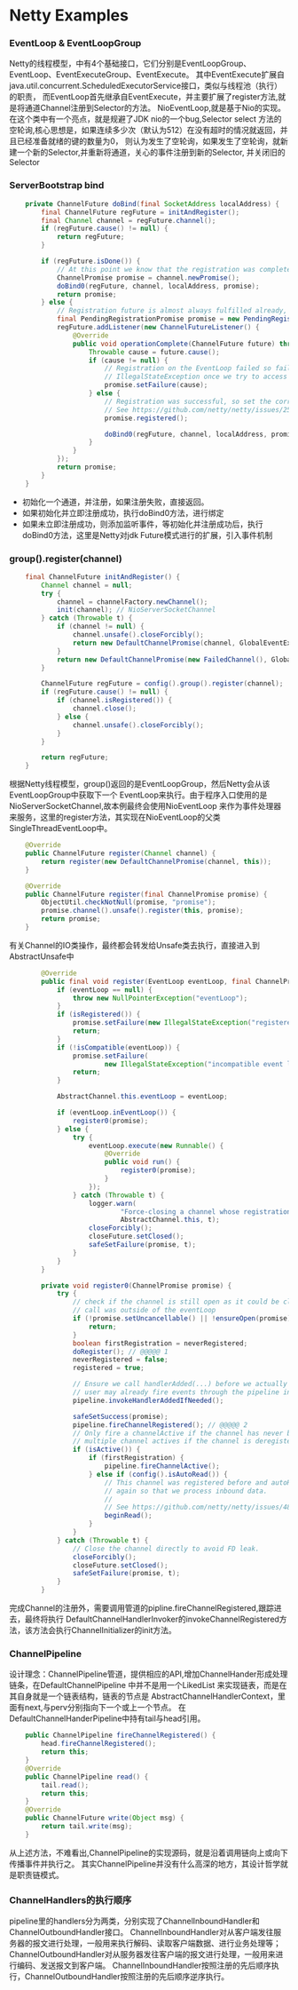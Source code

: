 # Netty Examples

### EventLoop & EventLoopGroup
Netty的线程模型，中有4个基础接口，它们分别是EventLoopGroup、EventLoop、EventExecuteGroup、EventExecute。
其中EventExecute扩展自java.util.concurrent.ScheduledExecutorService接口，类似与线程池（执行）的职责，
而EventLoop首先继承自EventExecute，并主要扩展了register方法,就是将通道Channel注册到Selector的方法。
NioEventLoop,就是基于Nio的实现。在这个类中有一个亮点，就是规避了JDK nio的一个bug,Selector select
方法的空轮询,核心思想是，如果连续多少次（默认为512）在没有超时的情况就返回，并且已经准备就绪的键的数量为0，
则认为发生了空轮询，如果发生了空轮询，就新建一个新的Selector,并重新将通道，关心的事件注册到新的Selector,
并关闭旧的Selector

### ServerBootstrap bind
```java
    private ChannelFuture doBind(final SocketAddress localAddress) {
        final ChannelFuture regFuture = initAndRegister();
        final Channel channel = regFuture.channel();
        if (regFuture.cause() != null) {
            return regFuture;
        }

        if (regFuture.isDone()) {
            // At this point we know that the registration was complete and successful.
            ChannelPromise promise = channel.newPromise();
            doBind0(regFuture, channel, localAddress, promise);
            return promise;
        } else {
            // Registration future is almost always fulfilled already, but just in case it's not.
            final PendingRegistrationPromise promise = new PendingRegistrationPromise(channel);
            regFuture.addListener(new ChannelFutureListener() {
                @Override
                public void operationComplete(ChannelFuture future) throws Exception {
                    Throwable cause = future.cause();
                    if (cause != null) {
                        // Registration on the EventLoop failed so fail the ChannelPromise directly to not cause an
                        // IllegalStateException once we try to access the EventLoop of the Channel.
                        promise.setFailure(cause);
                    } else {
                        // Registration was successful, so set the correct executor to use.
                        // See https://github.com/netty/netty/issues/2586
                        promise.registered();

                        doBind0(regFuture, channel, localAddress, promise);
                    }
                }
            });
            return promise;
        }
    }
```

- 初始化一个通道，并注册，如果注册失败，直接返回。
- 如果初始化并立即注册成功，执行doBind0方法，进行绑定
- 如果未立即注册成功，则添加监听事件，等初始化并注册成功后，执行doBind0方法，这里是Netty对jdk
Future模式进行的扩展，引入事件机制

### group().register(channel)
```java
    final ChannelFuture initAndRegister() {
        Channel channel = null;
        try {
            channel = channelFactory.newChannel();
            init(channel); // NioServerSocketChannel
        } catch (Throwable t) {
            if (channel != null) {
                channel.unsafe().closeForcibly();
                return new DefaultChannelPromise(channel, GlobalEventExecutor.INSTANCE).setFailure(t);
            }
            return new DefaultChannelPromise(new FailedChannel(), GlobalEventExecutor.INSTANCE).setFailure(t);
        }

        ChannelFuture regFuture = config().group().register(channel);
        if (regFuture.cause() != null) {
            if (channel.isRegistered()) {
                channel.close();
            } else {
                channel.unsafe().closeForcibly();
            }
        }

        return regFuture;
    }
```

根据Netty线程模型，group()返回的是EventLoopGroup，然后Netty会从该EventLoopGroup中获取下一个
EventLoop来执行。由于程序入口使用的是NioServerSocketChannel,故本例最终会使用NioEventLoop
来作为事件处理器来服务，这里的register方法，其实现在NioEventLoop的父类SingleThreadEventLoop中。

```java
    @Override
    public ChannelFuture register(Channel channel) {
        return register(new DefaultChannelPromise(channel, this));
    }

    @Override
    public ChannelFuture register(final ChannelPromise promise) {
        ObjectUtil.checkNotNull(promise, "promise");
        promise.channel().unsafe().register(this, promise);
        return promise;
    }
```

有关Channel的IO类操作，最终都会转发给Unsafe类去执行，直接进入到AbstractUnsafe中

```java
        @Override
        public final void register(EventLoop eventLoop, final ChannelPromise promise) {
            if (eventLoop == null) {
                throw new NullPointerException("eventLoop");
            }
            if (isRegistered()) {
                promise.setFailure(new IllegalStateException("registered to an event loop already"));
                return;
            }
            if (!isCompatible(eventLoop)) {
                promise.setFailure(
                        new IllegalStateException("incompatible event loop type: " + eventLoop.getClass().getName()));
                return;
            }

            AbstractChannel.this.eventLoop = eventLoop;

            if (eventLoop.inEventLoop()) {
                register0(promise);
            } else {
                try {
                    eventLoop.execute(new Runnable() {
                        @Override
                        public void run() {
                            register0(promise);
                        }
                    });
                } catch (Throwable t) {
                    logger.warn(
                            "Force-closing a channel whose registration task was not accepted by an event loop: {}",
                            AbstractChannel.this, t);
                    closeForcibly();
                    closeFuture.setClosed();
                    safeSetFailure(promise, t);
                }
            }
        }

        private void register0(ChannelPromise promise) {
            try {
                // check if the channel is still open as it could be closed in the mean time when the register
                // call was outside of the eventLoop
                if (!promise.setUncancellable() || !ensureOpen(promise)) {
                    return;
                }
                boolean firstRegistration = neverRegistered;
                doRegister(); // @@@@@ 1
                neverRegistered = false;
                registered = true;

                // Ensure we call handlerAdded(...) before we actually notify the promise. This is needed as the
                // user may already fire events through the pipeline in the ChannelFutureListener.
                pipeline.invokeHandlerAddedIfNeeded();

                safeSetSuccess(promise);
                pipeline.fireChannelRegistered(); // @@@@@ 2
                // Only fire a channelActive if the channel has never been registered. This prevents firing
                // multiple channel actives if the channel is deregistered and re-registered.
                if (isActive()) {
                    if (firstRegistration) {
                        pipeline.fireChannelActive();
                    } else if (config().isAutoRead()) {
                        // This channel was registered before and autoRead() is set. This means we need to begin read
                        // again so that we process inbound data.
                        //
                        // See https://github.com/netty/netty/issues/4805
                        beginRead();
                    }
                }
            } catch (Throwable t) {
                // Close the channel directly to avoid FD leak.
                closeForcibly();
                closeFuture.setClosed();
                safeSetFailure(promise, t);
            }
        }
```

完成Channel的注册外，需要调用管道的pipline.fireChannelRegistered,跟踪进去，最终将执行
DefaultChannelHandlerInvoker的invokeChannelRegistered方法，该方法会执行ChannelInitializer的init方法。

### ChannelPipeline
设计理念：ChannelPipeline管道，提供相应的API,增加ChannelHander形成处理链条，在DefaultChannelPipeline
中并不是用一个LikedList<ChannelHander> 来实现链表，而是在其自身就是一个链表结构，链表的节点是
AbstractChannelHandlerContext，里面有next,与perv分别指向下一个或上一个节点。
在DefaultChannelHanderPipeline中持有tail与head引用。

```java
    public ChannelPipeline fireChannelRegistered() {
        head.fireChannelRegistered();
        return this;
    }
    @Override
    public ChannelPipeline read() {
        tail.read();
        return this;
    }
    @Override
    public ChannelFuture write(Object msg) {
        return tail.write(msg);
    }
```

从上述方法，不难看出,ChannelPipeline的实现源码，就是沿着调用链向上或向下传播事件并执行之。
其实ChannelPipeline并没有什么高深的地方，其设计哲学就是职责链模式。

### ChannelHandlers的执行顺序
pipeline里的handlers分为两类，分别实现了ChannelInboundHandler和ChannelOutboundHandler接口。
ChannelInboundHandler对从客户端发往服务器的报文进行处理，一般用来执行解码、读取客户端数据、进行业务处理等；
ChannelOutboundHandler对从服务器发往客户端的报文进行处理，一般用来进行编码、发送报文到客户端。
ChannelInboundHandler按照注册的先后顺序执行，ChannelOutboundHandler按照注册的先后顺序逆序执行。
